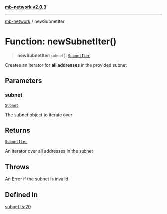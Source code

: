 [**mb-network v2.0.3**](../README.md)

***

[mb-network](../README.md) / newSubnetIter

# Function: newSubnetIter()

> **newSubnetIter**(`subnet`): [`SubnetIter`](../interfaces/SubnetIter.md)

Creates an iterator for **all addresses** in the provided subnet

## Parameters

### subnet

[`Subnet`](../interfaces/Subnet.md)

The subnet object to iterate over

## Returns

[`SubnetIter`](../interfaces/SubnetIter.md)

An iterator over all addresses in the subnet

## Throws

An Error if the subnet is invalid

## Defined in

[subnet.ts:20](https://github.com/mbachmann97/mb-network/blob/ec859bc9fa23945f71168926642866140fd255b1/src/subnet.ts#L20)
